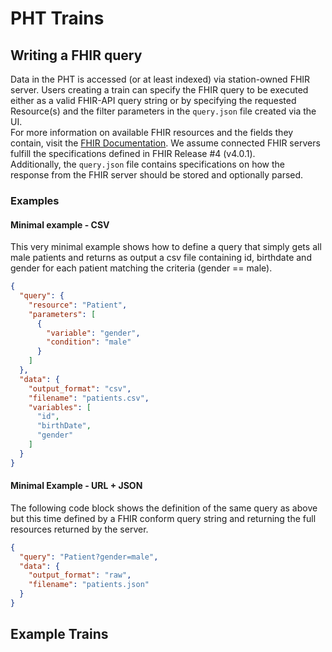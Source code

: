 # PHT Trains


## Writing a FHIR query
Data in the PHT is accessed (or at least indexed) via station-owned FHIR server. Users creating a train can specify the
FHIR query to be executed either as a valid FHIR-API query string or by specifying the requested Resource(s) and the
filter parameters in the `query.json` file created via the UI.  
For more information on available FHIR resources and the fields they contain, visit the
[FHIR Documentation](https://www.hl7.org/fhir/resourcelist.html). We assume connected FHIR servers fulfill the specifications
defined in FHIR Release #4 (v4.0.1).  
Additionally, the `query.json` file contains specifications on how the response from the FHIR server should be
stored and optionally parsed.

### Examples

#### Minimal example - CSV
This very minimal example shows how to define a query that simply gets all male patients and returns as output a csv file
containing id, birthdate and gender for each patient matching the criteria (gender == male).
```json
{
  "query": {
    "resource": "Patient",
    "parameters": [
      {
        "variable": "gender",
        "condition": "male"
      }
    ]
  },
  "data": {
    "output_format": "csv",
    "filename": "patients.csv",
    "variables": [
      "id",
      "birthDate",
      "gender"
    ]
  }
}
```

#### Minimal Example - URL + JSON
The following code block shows the definition of the same query as above but this time defined by a FHIR conform query 
string and returning the full resources returned by the server. 

```json
{
  "query": "Patient?gender=male",
  "data": {
    "output_format": "raw",
    "filename": "patients.json"
  }
}
```

## Example Trains